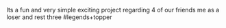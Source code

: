 Its  a fun and very simple exciting project regarding 4 of our friends me as a loser and rest three #legends+topper
